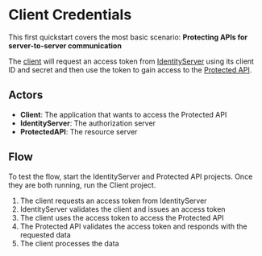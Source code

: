 # Client Credentials

This first quickstart covers the most basic scenario: **Protecting APIs for server-to-server communication**

The [client](./src/Client) will request an access token from [IdentityServer](./src/IdentityServer) using its client ID and secret and then use the token to gain access to the [Protected API](./src/ProtectedAPI).

## Actors

- **Client**: The application that wants to access the Protected API
- **IdentityServer**: The authorization server
- **ProtectedAPI**: The resource server

## Flow

To test the flow, start the IdentityServer and Protected API projects. Once they are both running, run the Client project.

1. The client requests an access token from IdentityServer
1. IdentityServer validates the client and issues an access token
1. The client uses the access token to access the Protected API
1. The Protected API validates the access token and responds with the requested data
1. The client processes the data
